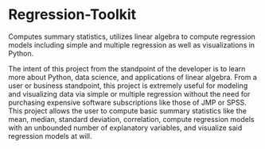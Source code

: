  # Regression-Toolkit
Computes summary statistics, utilizes linear algebra to compute regression models including
simple and multiple regression as well as visualizations in Python.

The intent of this project from the standpoint of the developer is to learn more about
Python, data science, and applications of linear algebra. From a user or business 
standpoint, this project is extremely useful for modeling and visualizing data via 
simple or multiple regression without the need for purchasing expensive software subscriptions
like those of JMP or SPSS. This project allows the user to compute basic summary statistics 
like the mean, median, standard deviation, correlation, compute regression models with an 
unbounded number of explanatory variables, and visualize said regression models at will.
